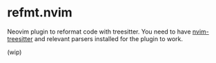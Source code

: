 # refmt.nvim
Neovim plugin to reformat code with treesitter.
You need to have [nvim-treesitter](https://github.com/nvim-treesitter/nvim-treesitter) and
relevant parsers installed for the plugin to work.

(wip)

